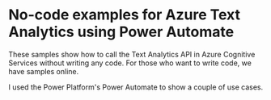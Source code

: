 # No-code examples for Azure Text Analytics using Power Automate
These samples show how to call the Text Analytics API in Azure Cognitive Services without writing any code. For those who want to write code, we have samples online.

I used the Power Platform's Power Automate to show a couple of use cases.
